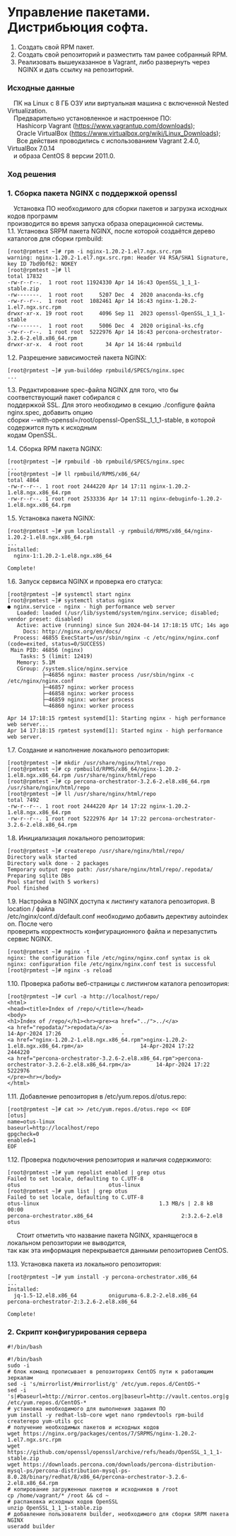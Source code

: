 # Управление пакетами. Дистрибьюция софта. #
1. Создать свой RPM пакет.<br/>
2. Создать свой репозиторий и разместить там ранее собранный RPM.<br/>
3. Реализовать вышеуказанное в Vagrant, либо развернуть через NGINX и дать ссылку на репозиторий.<br/>
### Исходные данные ###
&ensp;&ensp;ПК на Linux c 8 ГБ ОЗУ или виртуальная машина с включенной Nested Virtualization.<br/>
&ensp;&ensp;Предварительно установленное и настроенное ПО:<br/>
&ensp;&ensp;&ensp;Hashicorp Vagrant (https://www.vagrantup.com/downloads);<br/>
&ensp;&ensp;&ensp;Oracle VirtualBox (https://www.virtualbox.org/wiki/Linux_Downloads);<br/>
&ensp;&ensp;&ensp;Все действия проводились с использованием Vagrant 2.4.0, VirtualBox 7.0.14 <br/>
&ensp;&ensp;и образа CentOS 8 версии 2011.0.
### Ход решения ###
### 1. Сборка пакета NGINX с поддержкой openssl ###
&ensp;&ensp;Установка ПО необходимого для сборки пакетов и загрузка исходных кодов программ<br/> 
производится во время запуска образа операционной системы.<br/>
1.1. Установка SRPM пакета NGINX, после которой создаётся дерево каталогов для сборки rpmbuild:<br/>
```shell
[root@rpmtest ~]# rpm -i nginx-1.20.2-1.el7.ngx.src.rpm 
warning: nginx-1.20.2-1.el7.ngx.src.rpm: Header V4 RSA/SHA1 Signature, key ID 7bd9bf62: NOKEY
[root@rpmtest ~]# ll
total 17832
-rw-r--r--.  1 root root 11924330 Apr 14 16:43 OpenSSL_1_1_1-stable.zip
-rw-------.  1 root root     5207 Dec  4  2020 anaconda-ks.cfg
-rw-r--r--.  1 root root  1082461 Apr 14 16:43 nginx-1.20.2-1.el7.ngx.src.rpm
drwxr-xr-x. 19 root root     4096 Sep 11  2023 openssl-OpenSSL_1_1_1-stable
-rw-------.  1 root root     5006 Dec  4  2020 original-ks.cfg
-rw-r--r--.  1 root root  5222976 Apr 14 16:43 percona-orchestrator-3.2.6-2.el8.x86_64.rpm
drwxr-xr-x.  4 root root       34 Apr 14 16:44 rpmbuild
```
1.2. Разрешение зависимостей пакета NGINX:<br/>
```shell
[root@rpmtest ~]# yum-builddep rpmbuild/SPECS/nginx.spec
...
```
1.3. Редактирование spec-файла NGINX для того, что бы соответствующий пакет собирался с<br/> 
поддержкой SSL. Для этого необходимо в секцию ./configure файла nginx.spec, добавить опцию<br/>
сборки --with-openssl=/root/openssl-OpenSSL_1_1_1-stable, в которой содержится путь к исходным<br/>
кодам OpenSSL.<br/>

1.4. Сборка RPM пакета NGINX:
```shell
[root@rpmtest ~]# rpmbuild -bb rpmbuild/SPECS/nginx.spec
...
[root@rpmtest ~]# ll rpmbuild/RPMS/x86_64/
total 4864
-rw-r--r--. 1 root root 2444220 Apr 14 17:11 nginx-1.20.2-1.el8.ngx.x86_64.rpm
-rw-r--r--. 1 root root 2533336 Apr 14 17:11 nginx-debuginfo-1.20.2-1.el8.ngx.x86_64.rpm
```
1.5. Установка пакета NGINX:
```shell
[root@rpmtest ~]# yum localinstall -y rpmbuild/RPMS/x86_64/nginx-1.20.2-1.el8.ngx.x86_64.rpm
...
Installed:
  nginx-1:1.20.2-1.el8.ngx.x86_64                                                                                                        

Complete!
```
1.6. Запуск сервиса NGINX и проверка его статуса:
```shell
[root@rpmtest ~]# systemctl start nginx
[root@rpmtest ~]# systemctl status nginx
● nginx.service - nginx - high performance web server
   Loaded: loaded (/usr/lib/systemd/system/nginx.service; disabled; vendor preset: disabled)
   Active: active (running) since Sun 2024-04-14 17:18:15 UTC; 14s ago
     Docs: http://nginx.org/en/docs/
  Process: 46855 ExecStart=/usr/sbin/nginx -c /etc/nginx/nginx.conf (code=exited, status=0/SUCCESS)
 Main PID: 46856 (nginx)
    Tasks: 5 (limit: 12419)
   Memory: 5.1M
   CGroup: /system.slice/nginx.service
           ├─46856 nginx: master process /usr/sbin/nginx -c /etc/nginx/nginx.conf
           ├─46857 nginx: worker process
           ├─46858 nginx: worker process
           ├─46859 nginx: worker process
           └─46860 nginx: worker process

Apr 14 17:18:15 rpmtest systemd[1]: Starting nginx - high performance web server...
Apr 14 17:18:15 rpmtest systemd[1]: Started nginx - high performance web server.
```
1.7. Создание и наполнение локального репозитория:
```shell
[root@rpmtest ~]# mkdir /usr/share/nginx/html/repo
[root@rpmtest ~]# cp rpmbuild/RPMS/x86_64/nginx-1.20.2-1.el8.ngx.x86_64.rpm /usr/share/nginx/html/repo
[root@rpmtest ~]# cp percona-orchestrator-3.2.6-2.el8.x86_64.rpm /usr/share/nginx/html/repo
[root@rpmtest ~]# ll /usr/share/nginx/html/repo
total 7492
-rw-r--r--. 1 root root 2444220 Apr 14 17:22 nginx-1.20.2-1.el8.ngx.x86_64.rpm
-rw-r--r--. 1 root root 5222976 Apr 14 17:22 percona-orchestrator-3.2.6-2.el8.x86_64.rpm
```
1.8. Инициализация локального репозитория:
```shell
[root@rpmtest ~]# createrepo /usr/share/nginx/html/repo/
Directory walk started
Directory walk done - 2 packages
Temporary output repo path: /usr/share/nginx/html/repo/.repodata/
Preparing sqlite DBs
Pool started (with 5 workers)
Pool finished
```
1.9. Настройка в NGINX доступа к листингу каталога репозитория. В location / файла<br/>
/etc/nginx/conf.d/default.conf необходимо добавить дерективу autoindex on. После чего<br/>
проверить корректность конфигурационного файла и перезапустить сервис NGINX.
```shell
[root@rpmtest ~]# nginx -t
nginx: the configuration file /etc/nginx/nginx.conf syntax is ok
nginx: configuration file /etc/nginx/nginx.conf test is successful
[root@rpmtest ~]# nginx -s reload

```
1.10. Проверка работы веб-страницы с листингом каталога репозитория:
```shell
[root@rpmtest ~]# curl -a http://localhost/repo/
<html>
<head><title>Index of /repo/</title></head>
<body>
<h1>Index of /repo/</h1><hr><pre><a href="../">../</a>
<a href="repodata/">repodata/</a>                                          14-Apr-2024 17:26                   -
<a href="nginx-1.20.2-1.el8.ngx.x86_64.rpm">nginx-1.20.2-1.el8.ngx.x86_64.rpm</a>                  14-Apr-2024 17:22             2444220
<a href="percona-orchestrator-3.2.6-2.el8.x86_64.rpm">percona-orchestrator-3.2.6-2.el8.x86_64.rpm</a>        14-Apr-2024 17:22             5222976
</pre><hr></body>
</html>
```
1.11. Добавление репозитория в /etc/yum.repos.d/otus.repo:
```shell
[root@rpmtest ~]# cat >> /etc/yum.repos.d/otus.repo << EOF
[otus]
name=otus-linux
baseurl=http://localhost/repo
gpgcheck=0
enabled=1
EOF
```
1.12. Проверка подключения репозитория и наличия содержимого:
```shell
[root@rpmtest ~]# yum repolist enabled | grep otus
Failed to set locale, defaulting to C.UTF-8
otus                            otus-linux
[root@rpmtest ~]# yum list | grep otus
Failed to set locale, defaulting to C.UTF-8
otus-linux                                      1.3 MB/s | 2.8 kB     00:00    
percona-orchestrator.x86_64                            2:3.2.6-2.el8                                          otus        
```
&ensp;&ensp;&ensp;Стоит отметить что название пакета NGINX, хранящегося в локальном репозитории не выводится,<br/>
так как эта информация перекрывается данными репозиториев CentOS.<br/>

1.13. Установка пакета из локального репозитория:
```shell
[root@rpmtest ~]# yum install -y percona-orchestrator.x86_64
...
Installed:
  jq-1.5-12.el8.x86_64          oniguruma-6.8.2-2.el8.x86_64          percona-orchestrator-2:3.2.6-2.el8.x86_64         

Complete!
```

### 2. Скрипт конфигурирования сервера ###
```shell
#!/bin/bash

#!/bin/bash
sudo -i
# блок команд прописывает в репозиториях CentOS пути к работающим зеркалам
sed -i 's/mirrorlist/#mirrorlist/g' /etc/yum.repos.d/CentOS-*
sed -i 's|#baseurl=http://mirror.centos.org|baseurl=http://vault.centos.org|g' /etc/yum.repos.d/CentOS-*
# установка необходимого для выполнения задания ПО
yum install -y redhat-lsb-core wget nano rpmdevtools rpm-build createrepo yum-utils gcc
# получение необходимых пакетов и исходных кодов
wget https://nginx.org/packages/centos/7/SRPMS/nginx-1.20.2-1.el7.ngx.src.rpm
wget https://github.com/openssl/openssl/archive/refs/heads/OpenSSL_1_1_1-stable.zip
wget https://downloads.percona.com/downloads/percona-distribution-mysql-ps/percona-distribution-mysql-ps-8.0.28/binary/redhat/8/x86_64/percona-orchestrator-3.2.6-2.el8.x86_64.rpm
# копирование загруженных пакетов и исходников в /root
cp /home/vagrant/* /root && cd ~
# распаковка исходных кодов OpenSSL
unzip OpenSSL_1_1_1-stable.zip
# добавление пользователя builder, необходимого для сборки SRPM пакета NGINX
useradd builder 
```
